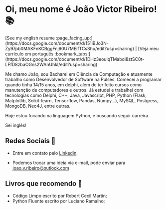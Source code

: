 # Oi, meu nome é João Victor Ribeiro! :books:

<!-- [See this content in english :us:](https://github.com/SamuelBFavarin/resume/blob/master/README.md) | --> [See my english resume :page_facing_up:](https://docs.google.com/document/d/151iBJo3N-Zy97pbXMAKFnKCBggFnj90U7MEifTCsSho/edit?usp=sharing) | [Veja meu currículo em português :bookmark_tabs:](https://docs.google.com/document/d/1DHz3eouIqTMaboi8ztSC0t-LFfD8zbaOGns2WAnUhkI/edit?usp=sharing)


Me chamo João, sou Bacharel em Ciência da Computação e atuamente trabalho como Desenvolvedor de Software na Pulses. Comecei a programar quando tinha 14/15 anos, em delphi, além de ter feito cursos como manutenção de computadores e outros. Já estudei e trabalhei com tecnologias como Delphi, C++, Java, Javascript, PHP, Python (Flask, Matplotlib, Scikit-learn, Tensorflow, Pandas, Numpy...), MySQL, Postgress, MongoDB, Neo4J, entre outras.
 
Hoje estou focando na linguagem Python, e buscando seguir carreira.  

Sei inglês!

## Redes Sociais :raising_hand:

 - Entre em contato pelo [Linkedin](https://www.linkedin.com/in/joao-victor-ribeiro/).
 <!-- - Siga meu [Github](https://github.com/SamuelBFavarin) para acompanhar todos meus projetos open sources. -->
 - Podemos trocar uma ideia via e-mail, pode enviar para joao.v.ribeiro@outlook.com

<!-- ## Projetos que trabalhei :wrench: 

Na minha carreira, já trabalhei em projetos diversos, dentre eles gosto de destacar:

### Projeto Pulses ([Link](https://www.pulses.com.br/produtos/plataforma-pulses))
Pulses é uma ferramenta para monitorar o clima e o engajamento dos colaboradores nas organizações. Nesse projeto, fui responsável pelo desenvolvimento do aplicativo Pulses Performance, que foi desenvolvido utilizando Cordova, Vue.js e PHP. O aplicativo era híbrido, podendo ser utilizado tanto no Android quanto no IOS. 

### Projeto Conecta Suite ([Link](https://app.conectasuite.com/login))
O Conecta Suite é uma aplicação web com o objetivo de emponderar os administradores GSuite com ferramentas que facilitam o gerenciamento das contas de seus usuários. O projeto foi desenvolvido utilizando Vue.js no Front-end, Python (Flask) no Back-end, e é hospedado no Google Cloud Platform, utilizando tecnologias como App Engine, DataStore, Firebase Host, Cloud Functions e BigQuery.

### Projeto Pulses People Analytics ([Link](https://siaiap32.univali.br/seer/index.php/acotb/article/view/16722/0))
Utilizando Técnicas de mineração de dados e inteligência artificial, respondi perguntas e criei modelos para predizer questões como, *"Atributos que mais impactam no engajamento dos colaboradores"*, *"Característica que levam os colaboradres a serem felizes nas organizações"*, *"Fatores que impactam no desligamento dos funcionários"*. Utilizei Python com as bibliotecas, Matplotlib, Scikit-learn, Pandas e Numpy. O projeto gerou uma publicação no Computer on the Beach 2020. 

## Projetos Open Source em destaque :hammer:
### Presidentsum ([Link](https://presidentsum.com/))
Presidentsum é uma ferramenta geradora de Lorem Ipsum com frases famosas dos recentes presidentes brasileiros e americanos. Foi desenvolvido puramente com Vue.js. 

### Gui Grafos ([Link](https://github.com/SamuelBFavarin/Grafos-GUI))
Uma ferramenta com o intuíto em educação que fornece uma interface gráfica para gerar grafos e aplicar os algoritmos clássicos como o Busca em Profundidade, Coloração e Dijkstra. Projeto desenvolvido com Javascript Vanilla.

### Face Detector ([Link](https://github.com/SamuelBFavarin/faceDetect))
Ferramenta desenvolvida com Python e OpenCV com o objetivo de detectar faces e aplicar filtros divertidos em tempo real.

Veja todos os projetos Open Source que desenvolvi [clicando aqui](https://github.com/SamuelBFavarin?tab=repositories)

## Conquistas :trophy:

### Finalista TuApp 2015 em Valparaíso, Chile
Eu e mais 2 colegas fomos uma das equipes finalistas do Torneio Universitário de Apps. Nossa proposta foi o desenvolvimento de um MVP de um Aplicativo Android para auxiliar os turistas a encontrarem melhores pontos turísticos, hoteis, restaurantes e eventos. 

### Publicação Resumo Estendido Computer on the Beach 2020
Projeto desenvolvido em conjunto com a Pulses e a Universidade do vale do Itajaí, para aplicar técnicas de mineração de dados e inteligência artificial na área de gestão de pessoas. [Clique aqui para ver a publicação](https://siaiap32.univali.br/seer/index.php/acotb/article/view/16722/0). 

### Ministrante do curso "Introdução ao Python" e do curso "Criando aplicações web com Flask"
Cursos ministrados para alunos de Ciência da Computação, Sistemas para Internet e engenharia da computação, ocorrido na semana da computação 2019 da Universidade do Vale do Itajaí.  

### Ministrante das Conecta Talks
Ministrei duas talks internas da Conecta Nuvem, a primeira foi "inteligência artificial e suas aplicações" e a segunda "uma introdução à lógica de programação".

### Hacktoberfest 2020
Pela primeira vez participei do evento hacktober fest, sendo que minha principal contribuição foi a criação de um repositório, junto com meus amigos para o compartilhamento de exercícios de lógica de programação em Python. -->


## Livros que recomendo :book:

 - Código Limpo escrito por Robert Cecil Martin;
 - Python Fluente escrito por Luciano Ramalho;
